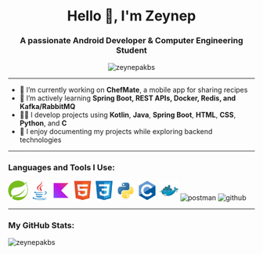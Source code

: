 <h1 align="center">Hello 👋, I'm Zeynep</h1>
<h3 align="center">A passionate Android Developer & Computer Engineering Student</h3>

<p align="center">
  <img src="https://komarev.com/ghpvc/?username=zeynepakbs&label=Profile%20Views&color=0e75b6&style=flat" alt="zeynepakbs" />
</p>

---

- 🔭 I’m currently working on **ChefMate**, a mobile app for sharing recipes  
- 🌱 I’m actively learning **Spring Boot, REST APIs, Docker, Redis, and Kafka/RabbitMQ**  
- 👩‍💻 I develop projects using **Kotlin**, **Java**, **Spring Boot**, **HTML**, **CSS**, **Python**, and **C**  
- 📝 I enjoy documenting my projects while exploring backend technologies  

---

<h3 align="left">Languages and Tools I Use:</h3>
<p align="left">
  <img src="https://raw.githubusercontent.com/devicons/devicon/master/icons/spring/spring-original.svg" alt="spring" width="40" height="40"/>
  <img src="https://raw.githubusercontent.com/devicons/devicon/master/icons/java/java-original.svg" alt="java" width="40" height="40"/>
  <img src="https://raw.githubusercontent.com/devicons/devicon/master/icons/kotlin/kotlin-original.svg" alt="kotlin" width="40" height="40"/>
  <img src="https://raw.githubusercontent.com/devicons/devicon/master/icons/html5/html5-original.svg" alt="html" width="40" height="40"/>
  <img src="https://raw.githubusercontent.com/devicons/devicon/master/icons/css3/css3-original.svg" alt="css" width="40" height="40"/>
  <img src="https://raw.githubusercontent.com/devicons/devicon/master/icons/python/python-original.svg" alt="python" width="40" height="40"/>
  <img src="https://raw.githubusercontent.com/devicons/devicon/master/icons/c/c-original.svg" alt="c" width="40" height="40"/>
  <img src="https://raw.githubusercontent.com/devicons/devicon/master/icons/docker/docker-original.svg" alt="docker" width="40" height="40"/>
  <img src="https://www.vectorlogo.zone/logos/getpostman/getpostman-icon.svg" alt="postman" width="40" height="40"/>
  <img src="https://www.vectorlogo.zone/logos/github/github-icon.svg" alt="github" width="40" height="40"/>
</p>

---

<h3 align="left">My GitHub Stats:</h3>
<p align="left">
  <img src="https://github-readme-stats.vercel.app/api?username=zeynepakbs&show_icons=true&locale=en" alt="zeynepakbs" />
</p>

